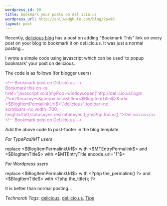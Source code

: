 ```yaml
--- 
wordpress_id: 90
title: bookmark your posts on del.icio.us
wordpress_url: http://anilwadghule.com/blog/?p=90
layout: post
---
```

<p>Recently, <a href="http://blog.del.icio.us/blog" target="_blank">delicious blog</a> has a post on adding <!--StartFragment --> "Bookmark This" link on every post on your blog to bookmark it on del.icio.us. It was just a normal posting…</p><p>I wrote a simple code using javascript which can be used ‘to popup bookmark’ your post on delicious.</p><p>The code is as follows (for blogger users)</p><p></p><span style="color: rgb(204, 102, 204);">&lt;!-- Bookmark post on Del.icio.us  --&gt;</span><br /><span style="color: rgb(204, 102, 204);">Bookmark this on &lt;a href="javascript:void(myPop=window.open('http://del.icio.us/login</span><br /><span style="color: rgb(204, 102, 204);">/?v=2&noui=yes&amp;jump=close&title=&lt;$BlogItemTitle$&gt;&url=</span><br /><span style="color: rgb(204, 102, 204);">&lt;$BlogItemPermalinkUrl$&gt;','delicious','toolbar=no,</span><br /><span style="color: rgb(204, 102, 204);">scrollbars=no,width=700,</span><br /><span style="color: rgb(204, 102, 204);">height=250,status=yes,resizable=yes'));myPop.focus();"&gt;Del.icio.us&lt;/a&gt;</span><br /><span style="color: rgb(204, 102, 204);">&lt;!-- Bookmark post on Del.icio.us --&gt;</span><p></p><p>Add the above code to post-footer in the blog template.<!--StartFragment --></p><p><em>For TypePad/MT users</em></p><p><!--StartFragment -->replace &lt;$BlogItemPermalinkUrl$&gt; with &lt;$MTEntryPermalink$&gt; and &lt;$BlogItemTitle$&gt; with &lt;$MTEntryTitle encode_url="1"$&gt;</p><p><!--StartFragment --><em>For Wordpress users</em></p><p>replace &lt;$BlogItemPermalinkUrl$&gt; with &lt;?php the_permalink() ?&gt; and &lt;$BlogItemTitle$&gt; with &lt;?php the_title(); ?&gt;</p><p>It is better than normal posting...<br /></p> <p><em>Technorati Tags</em>: <a href="http://www.technorati.com/tags/delicious" rel="tag">delicious</a>, <a href="http://www.technorati.com/tags/del.icio.us" rel="tag">del.icio.us</a>, <a href="http://www.technorati.com/tags/tips" rel="tag">Tips</a></p>
